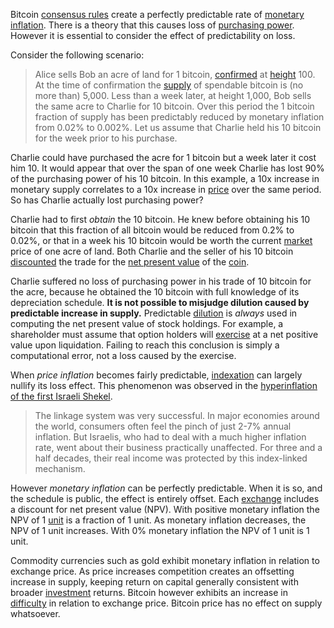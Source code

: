 Bitcoin [consensus rules](Glossary#consensus-rules) create a perfectly predictable rate of [monetary inflation](Glossary#inflation). There is a theory that this causes loss of [purchasing power](https://en.wikipedia.org/wiki/Purchasing_power). However it is essential to consider the effect of predictability on loss.

Consider the following scenario:

> Alice sells Bob an acre of land for 1 bitcoin, [confirmed](Glossary#confirmation) at [height](Glossary#height) 100. At the time of confirmation the [supply](Glossary#supply) of spendable bitcoin is (no more than) 5,000. Less than a week later, at height 1,000, Bob sells the same acre to Charlie for 10 bitcoin. Over this period the 1 bitcoin fraction of supply has been predictably reduced by monetary inflation from 0.02% to 0.002%. Let us assume that Charlie held his 10 bitcoin for the week prior to his purchase.

Charlie could have purchased the acre for 1 bitcoin but a week later it cost him 10. It would appear that over the span of one week Charlie has lost 90% of the purchasing power of his 10 bitcoin. In this example, a 10x increase in monetary supply correlates to a 10x increase in [price](Glossary#price) over the same period. So has Charlie actually lost purchasing power?

Charlie had to first *obtain* the 10 bitcoin. He knew before obtaining his 10 bitcoin that this fraction of all bitcoin would be reduced from 0.2% to 0.02%, or that in a week his 10 bitcoin would be worth the current [market](Glossary#market) price of one acre of land. Both Charlie and the seller of his 10 bitcoin [discounted](http://www.investopedia.com/terms/d/discountrate.asp) the trade for the [net present value](https://en.wikipedia.org/wiki/Net_present_value) of the [coin](Glossary#coin).

Charlie suffered no loss of purchasing power in his trade of 10 bitcoin for the acre, because he obtained the 10 bitcoin with full knowledge of its depreciation schedule. **It is not possible to misjudge dilution caused by predictable increase in supply.** Predictable [dilution](https://en.wikipedia.org/wiki/Stock_dilution) is *always* used in computing the net present value of stock holdings. For example, a shareholder must assume that option holders will [exercise](https://en.wikipedia.org/wiki/Exercise_(options)) at a net positive value upon liquidation. Failing to reach this conclusion is simply a computational error, not a loss caused by the exercise.

When *price inflation* becomes fairly predictable, [indexation](https://en.wikipedia.org/wiki/Indexation) can largely nullify its loss effect. This phenomenon was observed in the [hyperinflation of the first Israeli Shekel](http://www.jewishvirtuallibrary.org/the-rise-and-fall-of-israeli-inflation).

> The linkage system was very successful. In major economies around the world, consumers often feel the pinch of just 2-7% annual inflation. But Israelis, who had to deal with a much higher inflation rate, went about their business practically unaffected. For three and a half decades, their real income was protected by this index-linked mechanism.

However *monetary inflation* can be perfectly predictable. When it is so, and the schedule is public, the effect is entirely offset. Each [exchange](Glossary#exchange) includes a discount for net present value (NPV). With positive monetary inflation the NPV of 1 [unit](Glossary#unit) is a fraction of 1 unit. As monetary inflation decreases, the NPV of 1 unit increases. With 0% monetary inflation the NPV of 1 unit is 1 unit.

Commodity currencies such as gold exhibit monetary inflation in relation to exchange price. As price increases competition creates an offsetting increase in supply, keeping return on capital generally consistent with broader [investment](Glossary#lend) returns. Bitcoin however exhibits an increase in [difficulty](Glossary#difficulty) in relation to exchange price. Bitcoin price has no effect on supply whatsoever.